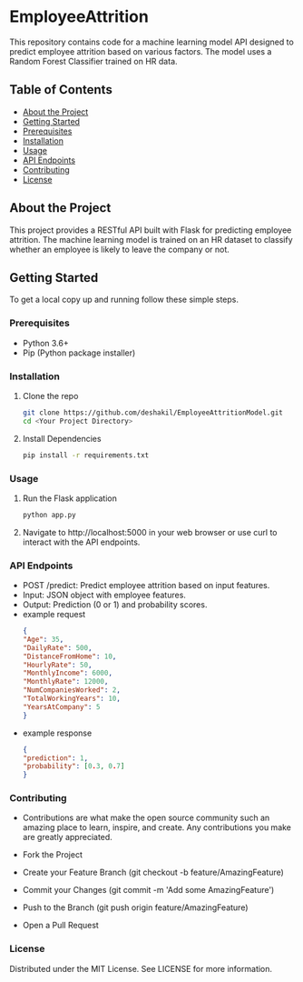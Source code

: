 # EmployeeAttrition

This repository contains code for a machine learning model API designed to predict employee attrition based on various factors. The model uses a Random Forest Classifier trained on HR data.

## Table of Contents

- [About the Project](#about-the-project)
- [Getting Started](#getting-started)
- [Prerequisites](#prerequisites)
- [Installation](#installation)
- [Usage](#usage)
- [API Endpoints](#api-endpoints)
- [Contributing](#contributing)
- [License](#license)

## About the Project

This project provides a RESTful API built with Flask for predicting employee attrition. The machine learning model is trained on an HR dataset to classify whether an employee is likely to leave the company or not.

## Getting Started

To get a local copy up and running follow these simple steps.

### Prerequisites

- Python 3.6+
- Pip (Python package installer)

### Installation

1. Clone the repo
   ```sh
   git clone https://github.com/deshakil/EmployeeAttritionModel.git
   cd <Your Project Directory>

2. Install Dependencies
   ```sh
   pip install -r requirements.txt

### Usage 

1. Run the Flask application
   ```sh
   python app.py

2. Navigate to http://localhost:5000 in your web browser or use curl to interact with the API endpoints.

### API Endpoints

- POST /predict: Predict employee attrition based on input features.
- Input: JSON object with employee features.
- Output: Prediction (0 or 1) and probability scores.
- example request
  ```json
  {
  "Age": 35,
  "DailyRate": 500,
  "DistanceFromHome": 10,
  "HourlyRate": 50,
  "MonthlyIncome": 6000,
  "MonthlyRate": 12000,
  "NumCompaniesWorked": 2,
  "TotalWorkingYears": 10,
  "YearsAtCompany": 5
  }
- example response
  ```json
  {
  "prediction": 1,
  "probability": [0.3, 0.7]
  }

### Contributing
- Contributions are what make the open source community such an amazing place to learn, inspire, and create. Any contributions you make are greatly appreciated.

- Fork the Project
- Create your Feature Branch (git checkout -b feature/AmazingFeature)
- Commit your Changes (git commit -m 'Add some AmazingFeature')
- Push to the Branch (git push origin feature/AmazingFeature)
- Open a Pull Request

### License
Distributed under the MIT License. See LICENSE for more information.

  
